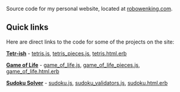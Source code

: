 Source code for my personal website, located at [robowenking.com](http://www.robowenking.com).

## Quick links

Here are direct links to the code for some of the projects on the site:

[**Tetr-ish**](http://www.robowenking.com/tetris) - [tetris.js](https://github.com/RobOwenKing/personal_site/blob/master/app/javascript/packs/projects/tetris.js), [tetris_pieces.js](https://github.com/RobOwenKing/personal_site/blob/master/app/javascript/packs/projects/tetris_pieces.js), [tetris.html.erb](https://github.com/RobOwenKing/personal_site/blob/master/app/views/projects/tetris.html.erb)

[**Game of Life**](http://www.robowenking.com/game_of_life) - [game_of_life.js](https://github.com/RobOwenKing/personal_site/blob/master/app/javascript/packs/projects/game_of_life.js), [game_of_life_pieces.js](https://github.com/RobOwenKing/personal_site/blob/master/app/javascript/packs/projects/game_of_life_pieces.js), [game_of_life.html.erb](https://github.com/RobOwenKing/personal_site/blob/master/app/views/projects/game_of_life.html.erb)

[**Sudoku Solver**](http://www.robowenking.com/sudoku) - [sudoku.js](https://github.com/RobOwenKing/personal_site/blob/master/app/javascript/packs/projects/sudoku.js), [sudoku_validators.js](https://github.com/RobOwenKing/personal_site/blob/master/app/javascript/packs/projects/sudoku_validators.js), [sudoku.html.erb](https://github.com/RobOwenKing/personal_site/blob/master/app/views/projects/sudoku.html.erb)
